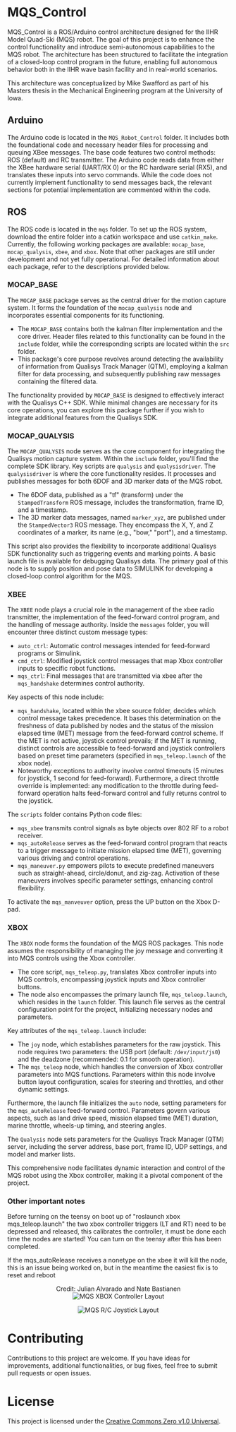 # MQS_Control
MQS_Control is a ROS/Arduino control architecture designed for the IIHR Model Quad-Ski (MQS) robot. The goal of this project is to enhance the control functionality and introduce semi-autonomous capabilities to the MQS robot. The architecture has been structured to facilitate the integration of a closed-loop control program in the future, enabling full autonomous behavior both in the IIHR wave basin facility and in real-world scenarios.

This architecture was conceptualized by Mike Swafford as part of his Masters thesis in the Mechanical Engineering program at the University of Iowa.

## Arduino
The Arduino code is located in the `MQS_Robot_Control` folder. It includes both the foundational code and necessary header files for processing and queuing XBee messages. The base code features two control methods: ROS (default) and RC transmitter. The Arduino code reads data from either the XBee hardware serial (UART/RX 0) or the RC hardware serial (RX5), and translates these inputs into servo commands. While the code does not currently implement functionality to send messages back, the relevant sections for potential implementation are commented within the code.

## ROS
The ROS code is located in the `mqs` folder. To set up the ROS system, download the entire folder into a catkin workspace and use `catkin_make`. Currently, the following working packages are available: `mocap_base`, `mocap_qualysis`, `xbee`, and `xbox`. Note that other packages are still under development and not yet fully operational. For detailed information about each package, refer to the descriptions provided below.

### MOCAP_BASE
The `MOCAP_BASE` package serves as the central driver for the motion capture system. It forms the foundation of the `mocap_qualysis` node and incorporates essential components for its functioning.

- The `MOCAP_BASE` contains both the kalman filter implementation and the core driver. Header files related to this functionality can be found in the `include` folder, while the corresponding scripts are located within the `src` folder.
- This package's core purpose revolves around detecting the availability of information from Qualisys Track Manager (QTM), employing a kalman filter for data processing, and subsequently publishing raw messages containing the filtered data.

The functionality provided by `MOCAP_BASE` is designed to effectively interact with the Qualisys C++ SDK. While minimal changes are necessary for its core operations, you can explore this package further if you wish to integrate additional features from the Qualisys SDK.

### MOCAP_QUALYSIS
The `MOCAP_QUALYSIS` node serves as the core component for integrating the Qualisys motion capture system. Within the `include` folder, you'll find the complete SDK library. Key scripts are `qualysis` and `qualysisdriver`. The `qualysisdriver` is where the core functionality resides. It processes and publishes messages for both 6DOF and 3D marker data of the MQS robot.
- The 6DOF data, published as a "tf" (transform) under the `StampedTransform` ROS message, includes the transformation, frame ID, and a timestamp.
- The 3D marker data messages, named `marker_xyz`, are published under the `StampedVector3` ROS message. They encompass the X, Y, and Z coordinates of a marker, its name (e.g., "bow," "port"), and a timestamp.

This script also provides the flexibility to incorporate additional Qualisys SDK functionality such as triggering events and marking points. A basic launch file is available for debugging Qualisys data. The primary goal of this node is to supply position and pose data to SIMULINK for developing a closed-loop control algorithm for the MQS.

### XBEE
The `XBEE` node plays a crucial role in the management of the xbee radio transmitter, the implementation of the feed-forward control program, and the handling of message authority. Inside the `messages` folder, you will encounter three distinct custom message types:
- `auto_ctrl`: Automatic control messages intended for feed-forward programs or Simulink.
- `cmd_ctrl`: Modified joystick control messages that map Xbox controller inputs to specific robot functions.
- `mqs_ctrl`: Final messages that are transmitted via xbee after the `mqs_handshake` determines control authority.

Key aspects of this node include:
- `mqs_handshake`, located within the xbee source folder, decides which control message takes precedence. It bases this determination on the freshness of data published by nodes and the status of the mission elapsed time (MET) message from the feed-forward control scheme. If the MET is not active, joystick control prevails; if the MET is running, distinct controls are accessible to feed-forward and joystick controllers based on preset time parameters (specified in `mqs_teleop.launch` of the xbox node).
- Noteworthy exceptions to authority involve control timeouts (5 minutes for joystick, 1 second for feed-forward). Furthermore, a direct throttle override is implemented: any modification to the throttle during feed-forward operation halts feed-forward control and fully returns control to the joystick.

The `scripts` folder contains Python code files:
- `mqs_xbee` transmits control signals as byte objects over 802 RF to a robot receiver.
- `mqs_autoRelease` serves as the feed-forward control program that reacts to a trigger message to initiate mission elapsed time (MET), governing various driving and control operations.
- `mqs_maneuver.py` empowers pilots to execute predefined maneuvers such as straight-ahead, circle/donut, and zig-zag. Activation of these maneuvers involves specific parameter settings, enhancing control flexibility.

To activate the `mqs_manveuver` option, press the UP button on the Xbox D-pad.

### XBOX
The `XBOX` node forms the foundation of the MQS ROS packages. This node assumes the responsibility of managing the joy message and converting it into MQS controls using the Xbox controller.

- The core script, `mqs_teleop.py`, translates Xbox controller inputs into MQS controls, encompassing joystick inputs and Xbox controller buttons.
- The node also encompasses the primary launch file, `mqs_teleop.launch`, which resides in the `launch` folder. This launch file serves as the central configuration point for the project, initializing necessary nodes and parameters.

Key attributes of the `mqs_teleop.launch` include:
- The `joy` node, which establishes parameters for the raw joystick. This node requires two parameters: the USB port (default: `/dev/input/js0`) and the deadzone (recommended: 0.1 for smooth operation).
- The `mqs_teleop` node, which handles the conversion of Xbox controller parameters into MQS functions. Parameters within this node involve button layout configuration, scales for steering and throttles, and other dynamic settings.

Furthermore, the launch file initializes the `auto` node, setting parameters for the `mqs_autoRelease` feed-forward control. Parameters govern various aspects, such as land drive speed, mission elapsed time (MET) duration, marine throttle, wheels-up timing, and steering angles.

The `Qualysis` node sets parameters for the Qualisys Track Manager (QTM) server, including the server address, base port, frame ID, UDP settings, and model and marker lists.

This comprehensive node facilitates dynamic interaction and control of the MQS robot using the Xbox controller, making it a pivotal component of the project.


### Other important notes
Before turning on the teensy on boot up of "roslaunch xbox mqs_teleop.launch" the two xbox controller triggers (LT and RT) need to be depressed and released, this calibrates
the controller, it must be done each time the nodes are started! You can turn on the teensy after this has been completed.

If the mqs_autoRelease receives a nonetype on the xbee it will kill the node, this is an issue being worked on, but in the meantime the easiest fix is to reset and reboot 

<figure align="center">
  <figcaption>Credit: Julian Alvarado and Nate Bastianen</figcaption>
  <img src="https://github.com/Swaffles/MQS_Control/blob/e57cb33a03eb00c81ed9a6930778e48385917409/drawing%20finished.jpg" alt="MQS XBOX Controller Layout">
</figure>
<figure align="center">
  <img src="https://github.com/Swaffles/MQS_Control/assets/58667766/d8164099-71f5-485f-9658-de0143ebf149" alt = "MQS R/C Joystick Layout">
</figure>  

# Contributing
Contributions to this project are welcome. If you have ideas for improvements, additional functionalities, or bug fixes, feel free to submit pull requests or open issues.

# License
This project is licensed under the [Creative Commons Zero v1.0 Universal](https://github.com/Swaffles/MQS_Control/blob/master/LICENSE).


